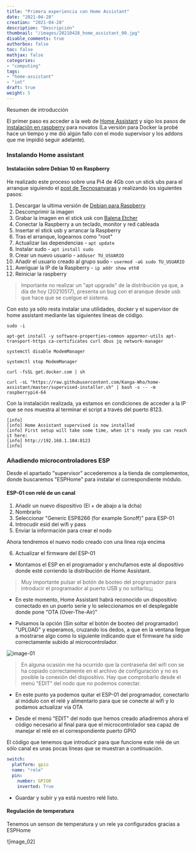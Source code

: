 ```yaml
---
title: "Primera experiencia con Home Assistant"
date: "2021-04-28"
creation: "2021-04-28"
description: "Descripción"
thumbnail: "/images/20210428_home_assistant_00.jpg"
disable_comments: true
authorbox: false
toc: false
mathjax: false
categories:
- "computing"
tags:
- "home-assistant"
- "iot"
draft: true
weight: 5
---
```

Resumen de introducción
<!--more-->
El primer paso es acceder a la web de [Home Assistant] y sigo los pasos de [instalación en raspberry] para novatos (La versión para Docker la probé hace un tiempo y me dió algún fallo con el modo supervisor y los addons que me impidió seguir adelante).

### Instalando Home assistant ###

#### Instalación sobre Debian 10 en Raspberry ####
He realizado este proceso sobre una Pi4 de 4Gb con un stick ubs para el arranque siguiendo el [post de Tecnosanvaras] y realizando los siguientes pasos:

1. Descargar la ultima versión de [Debian para Raspberry]
1. Descomprimir la imagen
1. Grabar la imagen en el stick usk con [Balena Etcher]
1. Conectar la Raspberry a un teclado, monitor y red cableada
1. Insertar el stick usb y arrancar la Raspberry
1. Tras el arranque, logearnos como "root"
1. Actualizar las dependencias - `apt update`
1. Instalar sudo - `apt install sudo`
1. Crear un nuevo usuario - `adduser TU_USUARIO`
1. Añadir el usuario creado al grupo sudo - `usermod -aG sudo TU_USUARIO`
1. Averiguar la IP de la Raspberry - `ip addr show eth0`
1. Reiniciar la raspberry

> Importante no realizar un "apt upgrade" de la distribución ya que, a día de hoy (20210517), presenta un bug con el aranque desde usb que hace que se cuelgue el sistema.

Con esto ya sólo resta instalar una utilidades, docker y el supervisor de home assistant mediante las siguientes líneas de código.

```
sudo -i

apt-get install -y software-properties-common apparmor-utils apt-transport-https ca-certificates curl dbus jq network-manager

systemctl disable ModemManager

systemctl stop ModemManager

curl -fsSL get.docker.com | sh

curl -sL "https://raw.githubusercontent.com/Kanga-Who/home-assistant/master/supervised-installer.sh" | bash -s -- -m raspberrypi4-64
```

Con la instalación realizada, ya estamos en condiciones de acceder a la IP que se nos muestra al terminar el script a través del puerto 8123.

```
[info] 
[info] Home Assistant supervised is now installed
[info] First setup will take some time, when it's ready you can reach it here:
[info] http://192.168.1.104:8123
[info] 
```






### Añadiendo microcontroladores ESP ###
Desde el apartado "supervisor" accederemos a la tienda de complementos, donde buscaremos "ESPHome" para instalar el correspondiente módulo.

#### ESP-01 con relé de un canal ####
1. Añadir un nuevo dispositivo (El + de abajo a la dcha)
2. Nombrarlo
3. Seleccionar "Generic ESP8266 (for example Sonoff)" para ESP-01
4. Introcudir esid del wifi y pass
5. Enviar la información para crear el nodo

Ahora tendremos el nuevo nodo creado con una línea roja encima

6. Actualizar el firmware del ESP-01
- Montamos el ESP en el programador y enchufamos este al dispositivo donde esté corriendo la distribución de Home Assistant.

> Muy importante pulsar el botón de booteo del programador para introducir el programador al puerto USB y no soltarlo¡¡¡

- En este momento, Home Assistant habrá reconocido un dispositivo conectado en un puerto serie y lo seleccionamos en el desplegable donde pone "OTA (Over-The-Air)"

- Pulsamos la opción (Sin soltar el botón de booteo del programador) "UPLOAD" y esperamos, cruzando los dedos, a que en la ventana llegue a mostrarse algo como lo siguiente indicando que el firmware ha sido correctamente subido al microcontrolador.

![image-01]

> En alguna ocasión me ha ocurrido que la contraseña del wifi con se ha copiado correctamente en el archivo de configuración y no es posible la conexión del dispositivo. Hay que comprobarlo desde el menú "EDIT" del nodo que no podemos conectar.

- En este punto ya podemos quitar el ESP-01 del programador, conectarlo al módulo con el relé y alimentarlo para que se conecte al wifi y lo podamos actualizar via OTA

- Desde el menú "EDIT" del nodo que hemos creado añadiremos ahora el código necesario al final para que el microcontrolador sea capaz de manejar el relé en el correspondiente puerto GPIO

El código que tenemos que introducir para que funcione este relé de un sólo canal es unas pocas líneas que se muestran a continuación.

``` yaml
switch:
  platform: gpio
  name: "rele"
  pin:
    number: GPIO0
    inverted: True
```
- Guardar y subir y ya está nuestro relé listo.

#### Regulación de temperatura ####
Tenemos un senson de temperatura y un rele ya configurados gracias a ESPHome




![image_02]

[Balena Etcher]: https://www.balena.io/etcher/
[Debian para Raspberry]: https://raspi.debian.net/tested-images/
[Home Assistant]: https://www.home-assistant.io
[instalación en raspberry]: https://www.home-assistant.io/installation/raspberrypi
[post de Tecnosanvaras]: https://tecnosanvaras.es/instalacion-de-ha-supervisded-en-raspberry-pi-con-debian-10/

[image-01]: /images/20210428_home_assistant_01.jpg
[image-02]: /images/20210428_home_assistant_02.jpg


